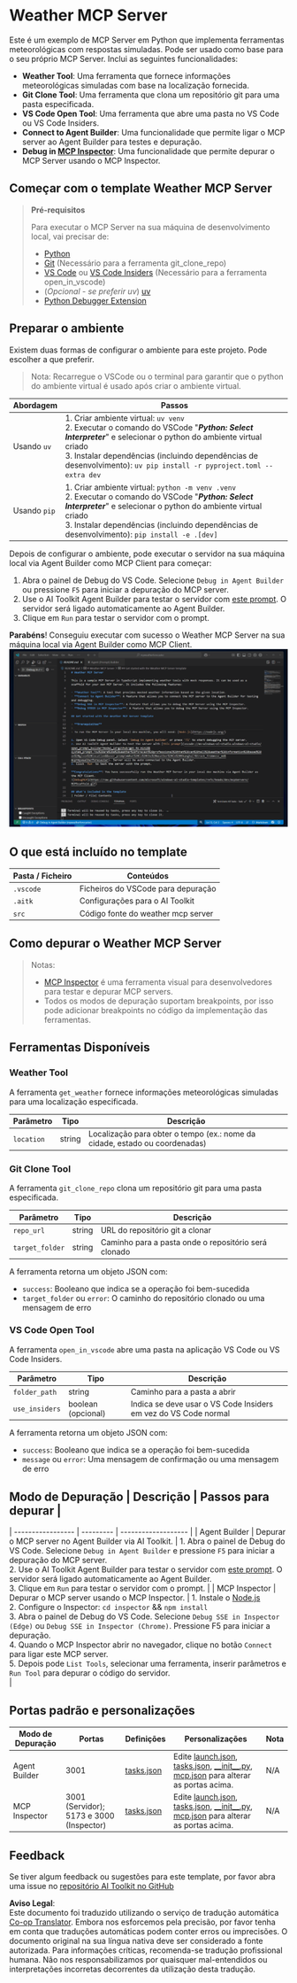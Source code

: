 <!--
CO_OP_TRANSLATOR_METADATA:
{
  "original_hash": "a3f252a62f059360855de5331a575898",
  "translation_date": "2025-07-14T08:56:07+00:00",
  "source_file": "10-StreamliningAIWorkflowsBuildingAnMCPServerWithAIToolkit/lab4/code/github_mcp_server/README.md",
  "language_code": "pt"
}
-->
# Weather MCP Server

Este é um exemplo de MCP Server em Python que implementa ferramentas meteorológicas com respostas simuladas. Pode ser usado como base para o seu próprio MCP Server. Inclui as seguintes funcionalidades:

- **Weather Tool**: Uma ferramenta que fornece informações meteorológicas simuladas com base na localização fornecida.
- **Git Clone Tool**: Uma ferramenta que clona um repositório git para uma pasta especificada.
- **VS Code Open Tool**: Uma ferramenta que abre uma pasta no VS Code ou VS Code Insiders.
- **Connect to Agent Builder**: Uma funcionalidade que permite ligar o MCP server ao Agent Builder para testes e depuração.
- **Debug in [MCP Inspector](https://github.com/modelcontextprotocol/inspector)**: Uma funcionalidade que permite depurar o MCP Server usando o MCP Inspector.

## Começar com o template Weather MCP Server

> **Pré-requisitos**
>
> Para executar o MCP Server na sua máquina de desenvolvimento local, vai precisar de:
>
> - [Python](https://www.python.org/)
> - [Git](https://git-scm.com/) (Necessário para a ferramenta git_clone_repo)
> - [VS Code](https://code.visualstudio.com/) ou [VS Code Insiders](https://code.visualstudio.com/insiders/) (Necessário para a ferramenta open_in_vscode)
> - (*Opcional - se preferir uv*) [uv](https://github.com/astral-sh/uv)
> - [Python Debugger Extension](https://marketplace.visualstudio.com/items?itemName=ms-python.debugpy)

## Preparar o ambiente

Existem duas formas de configurar o ambiente para este projeto. Pode escolher a que preferir.

> Nota: Recarregue o VSCode ou o terminal para garantir que o python do ambiente virtual é usado após criar o ambiente virtual.

| Abordagem | Passos |
| --------- | ------ |
| Usando `uv` | 1. Criar ambiente virtual: `uv venv` <br>2. Executar o comando do VSCode "***Python: Select Interpreter***" e selecionar o python do ambiente virtual criado <br>3. Instalar dependências (incluindo dependências de desenvolvimento): `uv pip install -r pyproject.toml --extra dev` |
| Usando `pip` | 1. Criar ambiente virtual: `python -m venv .venv` <br>2. Executar o comando do VSCode "***Python: Select Interpreter***" e selecionar o python do ambiente virtual criado<br>3. Instalar dependências (incluindo dependências de desenvolvimento): `pip install -e .[dev]` |

Depois de configurar o ambiente, pode executar o servidor na sua máquina local via Agent Builder como MCP Client para começar:
1. Abra o painel de Debug do VS Code. Selecione `Debug in Agent Builder` ou pressione `F5` para iniciar a depuração do MCP server.
2. Use o AI Toolkit Agent Builder para testar o servidor com [este prompt](../../../../../../../../../../open_prompt_builder). O servidor será ligado automaticamente ao Agent Builder.
3. Clique em `Run` para testar o servidor com o prompt.

**Parabéns**! Conseguiu executar com sucesso o Weather MCP Server na sua máquina local via Agent Builder como MCP Client.
![DebugMCP](https://raw.githubusercontent.com/microsoft/windows-ai-studio-templates/refs/heads/dev/mcpServers/mcp_debug.gif)

## O que está incluído no template

| Pasta / Ficheiro | Conteúdos                                  |
| ---------------- | ----------------------------------------- |
| `.vscode`        | Ficheiros do VSCode para depuração        |
| `.aitk`          | Configurações para o AI Toolkit            |
| `src`            | Código fonte do weather mcp server         |

## Como depurar o Weather MCP Server

> Notas:
> - [MCP Inspector](https://github.com/modelcontextprotocol/inspector) é uma ferramenta visual para desenvolvedores para testar e depurar MCP servers.
> - Todos os modos de depuração suportam breakpoints, por isso pode adicionar breakpoints no código da implementação das ferramentas.

## Ferramentas Disponíveis

### Weather Tool
A ferramenta `get_weather` fornece informações meteorológicas simuladas para uma localização especificada.

| Parâmetro | Tipo   | Descrição                                      |
| --------- | ------ | ---------------------------------------------- |
| `location` | string | Localização para obter o tempo (ex.: nome da cidade, estado ou coordenadas) |

### Git Clone Tool
A ferramenta `git_clone_repo` clona um repositório git para uma pasta especificada.

| Parâmetro      | Tipo   | Descrição                                  |
| -------------- | ------ | ------------------------------------------ |
| `repo_url`     | string | URL do repositório git a clonar            |
| `target_folder` | string | Caminho para a pasta onde o repositório será clonado |

A ferramenta retorna um objeto JSON com:
- `success`: Booleano que indica se a operação foi bem-sucedida
- `target_folder` ou `error`: O caminho do repositório clonado ou uma mensagem de erro

### VS Code Open Tool
A ferramenta `open_in_vscode` abre uma pasta na aplicação VS Code ou VS Code Insiders.

| Parâmetro     | Tipo    | Descrição                                      |
| ------------- | ------- | ---------------------------------------------- |
| `folder_path` | string  | Caminho para a pasta a abrir                    |
| `use_insiders` | boolean (opcional) | Indica se deve usar o VS Code Insiders em vez do VS Code normal |

A ferramenta retorna um objeto JSON com:
- `success`: Booleano que indica se a operação foi bem-sucedida
- `message` ou `error`: Uma mensagem de confirmação ou uma mensagem de erro

## Modo de Depuração | Descrição | Passos para depurar |
| ----------------- | --------- | ------------------- |
| Agent Builder | Depurar o MCP server no Agent Builder via AI Toolkit. | 1. Abra o painel de Debug do VS Code. Selecione `Debug in Agent Builder` e pressione `F5` para iniciar a depuração do MCP server.<br>2. Use o AI Toolkit Agent Builder para testar o servidor com [este prompt](../../../../../../../../../../open_prompt_builder). O servidor será ligado automaticamente ao Agent Builder.<br>3. Clique em `Run` para testar o servidor com o prompt. |
| MCP Inspector | Depurar o MCP server usando o MCP Inspector. | 1. Instale o [Node.js](https://nodejs.org/)<br> 2. Configure o Inspector: `cd inspector` && `npm install` <br> 3. Abra o painel de Debug do VS Code. Selecione `Debug SSE in Inspector (Edge)` ou `Debug SSE in Inspector (Chrome)`. Pressione F5 para iniciar a depuração.<br> 4. Quando o MCP Inspector abrir no navegador, clique no botão `Connect` para ligar este MCP server.<br> 5. Depois pode `List Tools`, selecionar uma ferramenta, inserir parâmetros e `Run Tool` para depurar o código do servidor.<br> |

## Portas padrão e personalizações

| Modo de Depuração | Portas | Definições | Personalizações | Nota |
| ----------------- | ------ | ---------- | --------------- | ----- |
| Agent Builder | 3001 | [tasks.json](../../../../../../10-StreamliningAIWorkflowsBuildingAnMCPServerWithAIToolkit/lab4/code/github_mcp_server/.vscode/tasks.json) | Edite [launch.json](../../../../../../10-StreamliningAIWorkflowsBuildingAnMCPServerWithAIToolkit/lab4/code/github_mcp_server/.vscode/launch.json), [tasks.json](../../../../../../10-StreamliningAIWorkflowsBuildingAnMCPServerWithAIToolkit/lab4/code/github_mcp_server/.vscode/tasks.json), [\_\_init\_\_.py](../../../../../../10-StreamliningAIWorkflowsBuildingAnMCPServerWithAIToolkit/lab4/code/github_mcp_server/src/__init__.py), [mcp.json](../../../../../../10-StreamliningAIWorkflowsBuildingAnMCPServerWithAIToolkit/lab4/code/github_mcp_server/.aitk/mcp.json) para alterar as portas acima. | N/A |
| MCP Inspector | 3001 (Servidor); 5173 e 3000 (Inspector) | [tasks.json](../../../../../../10-StreamliningAIWorkflowsBuildingAnMCPServerWithAIToolkit/lab4/code/github_mcp_server/.vscode/tasks.json) | Edite [launch.json](../../../../../../10-StreamliningAIWorkflowsBuildingAnMCPServerWithAIToolkit/lab4/code/github_mcp_server/.vscode/launch.json), [tasks.json](../../../../../../10-StreamliningAIWorkflowsBuildingAnMCPServerWithAIToolkit/lab4/code/github_mcp_server/.vscode/tasks.json), [\_\_init\_\_.py](../../../../../../10-StreamliningAIWorkflowsBuildingAnMCPServerWithAIToolkit/lab4/code/github_mcp_server/src/__init__.py), [mcp.json](../../../../../../10-StreamliningAIWorkflowsBuildingAnMCPServerWithAIToolkit/lab4/code/github_mcp_server/.aitk/mcp.json) para alterar as portas acima. | N/A |

## Feedback

Se tiver algum feedback ou sugestões para este template, por favor abra uma issue no [repositório AI Toolkit no GitHub](https://github.com/microsoft/vscode-ai-toolkit/issues)

**Aviso Legal**:  
Este documento foi traduzido utilizando o serviço de tradução automática [Co-op Translator](https://github.com/Azure/co-op-translator). Embora nos esforcemos pela precisão, por favor tenha em conta que traduções automáticas podem conter erros ou imprecisões. O documento original na sua língua nativa deve ser considerado a fonte autorizada. Para informações críticas, recomenda-se tradução profissional humana. Não nos responsabilizamos por quaisquer mal-entendidos ou interpretações incorretas decorrentes da utilização desta tradução.
